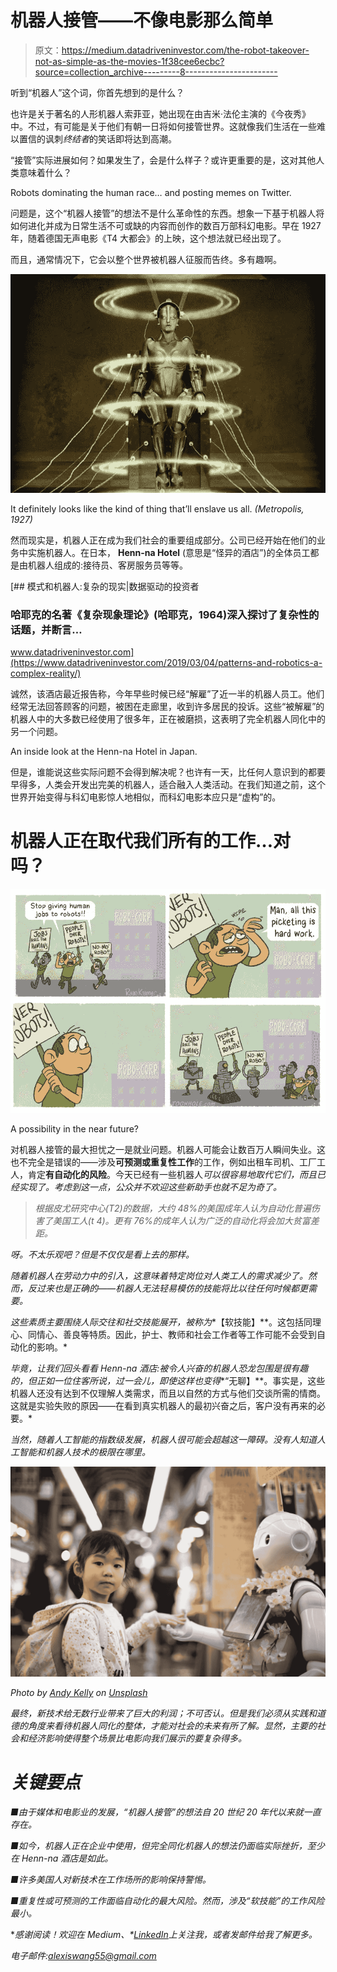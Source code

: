 # 机器人接管——不像电影那么简单

> 原文：<https://medium.datadriveninvestor.com/the-robot-takeover-not-as-simple-as-the-movies-1f38cee6ecbc?source=collection_archive---------8----------------------->

听到“机器人”这个词，你首先想到的是什么？

也许是关于著名的人形机器人索菲亚，她出现在由吉米·法伦主演的《今夜秀》中。不过，有可能是关于他们有朝一日将如何接管世界。这就像我们生活在一些难以置信的讽刺*终结者*的笑话即将达到高潮。

“接管”实际进展如何？如果发生了，会是什么样子？或许更重要的是，这对其他人类意味着什么？

Robots dominating the human race… and posting memes on Twitter.

问题是，这个“机器人接管”的想法不是什么革命性的东西。想象一下基于机器人将如何进化并成为日常生活不可或缺的内容而创作的数百万部科幻电影。早在 1927 年，随着德国无声电影《T4 大都会》的上映，这个想法就已经出现了。

而且，通常情况下，它会以整个世界被机器人征服而告终。多有趣啊。

![](img/6f15cbab06612e9e10e9ea6ade234eed.png)

It definitely looks like the kind of thing that’ll enslave us all. *(Metropolis, 1927)*

然而现实是，机器人正在成为我们社会的重要组成部分。公司已经开始在他们的业务中实施机器人。在日本， **Henn-na Hotel** (意思是“怪异的酒店”)的全体员工都是由机器人组成的:接待员、客房服务员等等。

[](https://www.datadriveninvestor.com/2019/03/04/patterns-and-robotics-a-complex-reality/) [## 模式和机器人:复杂的现实|数据驱动的投资者

### 哈耶克的名著《复杂现象理论》(哈耶克，1964)深入探讨了复杂性的话题，并断言…

www.datadriveninvestor.com](https://www.datadriveninvestor.com/2019/03/04/patterns-and-robotics-a-complex-reality/) 

诚然，该酒店最近报告称，今年早些时候已经“解雇”了近一半的机器人员工。他们经常无法回答顾客的问题，被困在走廊里，收到许多居民的投诉。这些“被解雇”的机器人中的大多数已经使用了很多年，正在被磨损，这表明了完全机器人同化中的另一个问题。

An inside look at the Henn-na Hotel in Japan.

但是，谁能说这些实际问题不会得到解决呢？也许有一天，比任何人意识到的都要早得多，人类会开发出完美的机器人，适合融入人类活动。在我们知道之前，这个世界开始变得与科幻电影惊人地相似，而科幻电影本应只是“虚构”的。

# 机器人正在取代我们所有的工作…对吗？

![](img/f01879da277c039d6f5607db71361882.png)

A possibility in the near future?

对机器人接管的最大担忧之一是就业问题。机器人可能会让数百万人瞬间失业。这也不完全是错误的——涉及**可预测或重复性工作**的工作，例如出租车司机、工厂工人，肯定**有自动化的风险**。今天已经有一些机器人*可以很容易地取代它们，而且已经实现了。考虑到这一点，公众并不欢迎这些新助手也就不足为奇了。*

> *根据皮尤研究中心(T2)的数据，大约 48%的美国成年人认为自动化普遍伤害了美国工人(t 4)。更有 76%的成年人认为广泛的自动化将会加大贫富差距。*

*呀。不太乐观吧？但是不仅仅是看上去的那样。*

*随着机器人在劳动力中的引入，这意味着特定岗位对人类工人的需求减少了。然而，反过来也是正确的——机器人无法轻易模仿的技能将比以往任何时候都更需要。*

*这些素质主要围绕人际交往和社交技能展开，被称为**【软技能】**。这包括同理心、同情心、善良等特质。因此，护士、教师和社会工作者等工作可能不会受到自动化的影响。*

*毕竟，让我们回头看看 Henn-na 酒店:被令人兴奋的机器人恐龙包围是很有趣的，但正如一位住客所说，过一会儿，即使这样也变得**“无聊】**。事实是，这些机器人还没有达到不仅理解人类需求，而且以自然的方式与他们交谈所需的情商。这就是实验失败的原因——在看到真实机器人的最初兴奋之后，客户没有再来的必要。*

*当然，随着人工智能的指数级发展，机器人很可能会超越这一障碍。没有人知道人工智能和机器人技术的极限在哪里。*

*![](img/7e79ab4ee64e996eb8e35d4b0272b033.png)*

*Photo by [Andy Kelly](https://unsplash.com/@askkell?utm_source=medium&utm_medium=referral) on [Unsplash](https://unsplash.com?utm_source=medium&utm_medium=referral)*

*最终，新技术给无数行业带来了巨大的利润；不可否认。但是我们必须从实践和道德的角度来看待机器人同化的整体，才能对社会的未来有所了解。显然，主要的社会和经济影响使得整个场景比电影向我们展示的要复杂得多。*

# *关键要点*

*■由于媒体和电影业的发展，“机器人接管”的想法自 20 世纪 20 年代以来就一直存在。*

*■如今，机器人正在企业中使用，但完全同化机器人的想法仍面临实际挫折，至少在 Henn-na 酒店是如此。*

*■许多美国人对新技术在工作场所的影响保持警惕。*

*■重复性或可预测的工作面临自动化的最大风险。然而，涉及“软技能”的工作风险最小。*

**感谢阅读！欢迎在 Medium、*[*LinkedIn*](https://www.linkedin.com/in/alexis-wang-a50285180/)*上关注我，或者发邮件给我了解更多。**

*电子邮件:alexiswang55@gmail.com*